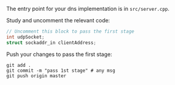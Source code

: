 The entry point for your dns implementation is in `src/server.cpp`.

Study and uncomment the relevant code: 

```cpp
// Uncomment this block to pass the first stage
int udpSocket;
struct sockaddr_in clientAddress;
```

Push your changes to pass the first stage:

```
git add .
git commit -m "pass 1st stage" # any msg
git push origin master
```
